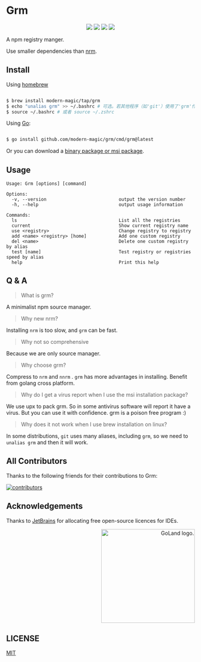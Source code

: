 # Grm

<p align="center">
<a title="Go Report Card" target="_blank" href="https://goreportcard.com/report/github.com/modern-magic/grm"><img src="https://goreportcard.com/badge/github.com/modern-magic/grm?style=flat-square" /></a>
<a title="Doc for grm" target="_blank" href="https://pkg.go.dev/github.com/modern-magic/grm"><img src="https://pkg.go.dev/badge/github.com/modern-magic/grm.svg" /></a>
<a title="Codecov" target="_blank" href="https://codecov.io/gh/modern-magic/grm"><img src="https://img.shields.io/codecov/c/github/modern-magic/grm?style=flat-square&logo=codecov" /></a>
<a title="Release" target="_blank" href="https://github.com/modern-magic/grm/releases"><img src="https://img.shields.io/github/v/release/modern-magic/grm.svg?color=161823&style=flat-square&logo=smartthings" /></a>
</p>

A npm registry manger.

Use smaller dependencies than [nrm](https://github.com/Pana/nrm).

## Install

Using [homebrew](https://brew.sh/)

```bash

$ brew install modern-magic/tap/grm
$ echo "unalias grm" >> ~/.bashrc # 可选。若其他程序（如'git'）使用了'grm'作为别名。
$ source ~/.bashrc # 或者 source ~/.zshrc
```

Using [Go](https://golang.org/):

```bash

$ go install github.com/modern-magic/grm/cmd/grm@latest

```

Or you can download a [binary package or msi package](https://github.com/modern-magic/grm/releases/latest).

## Usage

```shell
Usage: Grm [options] [command]

Options:
  -v, --version                           output the version number
  -h, --help                              output usage information

Commands:
  ls                                      List all the registries
  current                                 Show current registry name
  use <registry>                          Change registry to registry
  add <name> <registry> [home]            Add one custom registry
  del <name>                              Delete one custom registry by alias
  test [name]                             Test registry or registries speed by alias
  help                                    Print this help

```

## Q & A

> What is grm?

A minimalist npm source manager.

> Why new nrm?

Installing `nrm` is too slow, and `grm` can be fast.

> Why not so comprehensive

Because we are only source manager.

> Why choose grm?

Compress to `nrm` and `nnrm` . `grm` has more advantages in installing. Benefit from golang cross platform.

> Why do I get a virus report when I use the msi installation package?

We use upx to pack grm. So in some antivirus software will report it have a virus. But you can use it with confidence. grm is a poison free program :)

> Why does it not work when I use brew installation on linux?

In some distributions, `git` uses many aliases, including `grm`, so we need to `unalias grm` and then it will work.

## All Contributors

Thanks to the following friends for their contributions to Grm:

<a href="https://github.com/modern-magic/grm/graphs/contributors">
  <img src="https://opencollective.com/grm/contributors.svg?width=890&button=false" alt="contributors">
</a>

## Acknowledgements

Thanks to [JetBrains](https://www.jetbrains.com/) for allocating free open-source licences for IDEs.

<p align="right">
<img width="250px" height="250px"  src="https://resources.jetbrains.com/storage/products/company/brand/logos/GoLand_icon.png" alt="GoLand logo.">
</p>

## LICENSE

[MIT](./LICENSE)
